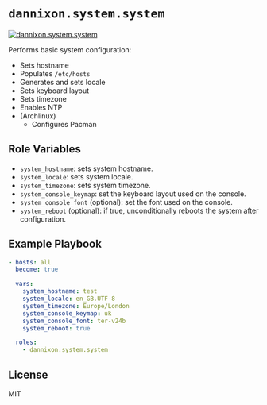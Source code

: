 # `dannixon.system.system`

[![dannixon.system.system](https://github.com/DanNixon/ansible-system/actions/workflows/system.yml/badge.svg?branch=main)](https://github.com/DanNixon/ansible-system/actions/workflows/system.yml)

Performs basic system configuration:

  - Sets hostname
  - Populates `/etc/hosts`
  - Generates and sets locale
  - Sets keyboard layout
  - Sets timezone
  - Enables NTP
  - (Archlinux)
    - Configures Pacman

## Role Variables

- `system_hostname`: sets system hostname.
- `system_locale`: sets system locale.
- `system_timezone`: sets system timezone.
- `system_console_keymap`: set the keyboard layout used on the console.
- `system_console_font` (optional): set the font used on the console.
- `system_reboot` (optional): if true, unconditionally reboots the system after configuration.

## Example Playbook

```yaml
- hosts: all
  become: true

  vars:
    system_hostname: test
    system_locale: en_GB.UTF-8
    system_timezone: Europe/London
    system_console_keymap: uk
    system_console_font: ter-v24b
    system_reboot: true

  roles:
    - dannixon.system.system
```

## License

MIT
